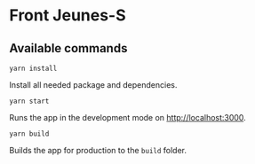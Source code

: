 # Front Jeunes-S

## Available commands

`yarn install`

Install all needed package and dependencies.

`yarn start`

Runs the app in the development mode on [http://localhost:3000](http://localhost:3000).

`yarn build`

Builds the app for production to the `build` folder.